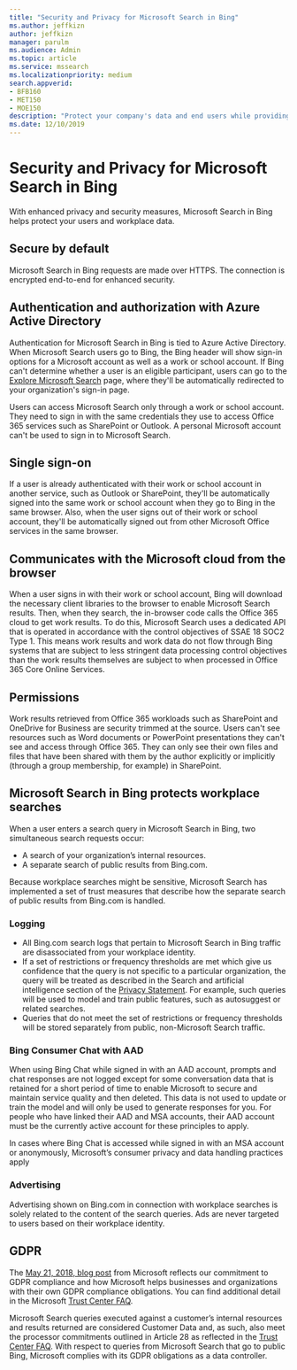 ```yaml
---
title: "Security and Privacy for Microsoft Search in Bing"
ms.author: jeffkizn
author: jeffkizn
manager: parulm
ms.audience: Admin
ms.topic: article
ms.service: mssearch
ms.localizationpriority: medium
search.appverid:
- BFB160
- MET150
- MOE150
description: "Protect your company's data and end users while providing information to authorized users with Microsoft Search in Bing"
ms.date: 12/10/2019
---
```


# Security and Privacy for Microsoft Search in Bing

With enhanced privacy and security measures, Microsoft Search in Bing helps protect your users and workplace data.

## Secure by default

Microsoft Search in Bing requests are made over HTTPS. The connection is encrypted end-to-end for enhanced security.
  
## Authentication and authorization with Azure Active Directory

Authentication for Microsoft Search in Bing is tied to Azure Active Directory. When Microsoft Search users go to Bing, the Bing header will show sign-in options for a Microsoft account as well as a work or school account. If Bing can't determine whether a user is an eligible participant, users can go to the [Explore Microsoft Search](https://www.bing.com/business/explore) page, where they'll be automatically redirected to your organization's sign-in page.

Users can access Microsoft Search only through a work or school account. They need to sign in with the same credentials they use to access Office 365 services such as SharePoint or Outlook. A personal Microsoft account can't be used to sign in to Microsoft Search.

## Single sign-on

If a user is already authenticated with their work or school account in another service, such as Outlook or SharePoint, they'll be automatically signed into the same work or school account when they go to Bing in the same browser. Also, when the user signs out of their work or school account, they'll be automatically signed out from other Microsoft Office services in the same browser.
  
## Communicates with the Microsoft cloud from the browser

When a user signs in with their work or school account, Bing will download the necessary client libraries to the browser to enable Microsoft Search results. Then, when they search, the in-browser code calls the Office 365 cloud to get work results. To do this, Microsoft Search uses a dedicated API that is operated in accordance with the control objectives of SSAE 18 SOC2 Type 1. This means work results and work data do not flow through Bing systems that are subject to less stringent data processing control objectives than the work results themselves are subject to when processed in Office 365 Core Online Services.
  
## Permissions

Work results retrieved from Office 365 workloads such as SharePoint and OneDrive for Business are security trimmed at the source. Users can't see resources such as Word documents or PowerPoint presentations they can't see and access through Office 365. They can only see their own files and files that have been shared with them by the author explicitly or implicitly (through a group membership, for example) in SharePoint.

## Microsoft Search in Bing protects workplace searches

When a user enters a search query in Microsoft Search in Bing, two simultaneous search requests occur:

- A search of your organization’s internal resources.
- A separate search of public results from Bing.com.

Because workplace searches might be sensitive, Microsoft Search has implemented a set of trust measures that describe how the separate search of public results from Bing.com is handled.

### Logging

- All Bing.com search logs that pertain to Microsoft Search in Bing traffic are disassociated from your workplace identity.
- If a set of restrictions or frequency thresholds are met which give us confidence that the query is not specific to a particular organization, the query will be treated as described in the Search and artificial intelligence section of the [Privacy Statement](https://privacy.microsoft.com/privacystatement). For example, such queries will be used to model and train public features, such as autosuggest or related searches.
- Queries that do not meet the set of restrictions or frequency thresholds will be stored separately from public, non-Microsoft Search traffic.

### Bing Consumer Chat with AAD

When using Bing Chat while signed in with an AAD account, prompts and chat responses are not logged except for some conversation data that is retained for a short period of time to enable Microsoft to secure and maintain service quality and then deleted. This data is not used to update or train the model and will only be used to generate responses for you. For people who have linked their AAD and MSA accounts, their AAD account must be the currently active account for these principles to apply.

In cases where Bing Chat is accessed while signed in with an MSA account or anonymously, Microsoft’s consumer privacy and data handling practices apply

### Advertising

Advertising shown on Bing.com in connection with workplace searches is solely related to the content of the search queries. Ads are never targeted to users based on their workplace identity.

## GDPR

The [May 21, 2018, blog post](https://blogs.microsoft.com/on-the-issues/2018/05/21/microsofts-commitment-to-gdpr-privacy-and-putting-customers-in-control-of-their-own-data/) from Microsoft reflects our commitment to GDPR compliance and how Microsoft helps businesses and organizations with their own GDPR compliance obligations. You can find additional detail in the Microsoft [Trust Center FAQ](https://www.microsoft.com/trustcenter/privacy/gdpr/gdpr-faqs).

Microsoft Search queries executed against a customer’s internal resources and results returned are considered Customer Data and, as such, also  meet the processor commitments outlined in Article 28 as reflected in the [Trust Center FAQ](https://www.microsoft.com/trustcenter/privacy/gdpr/gdpr-faqs). With respect to queries from Microsoft Search that go to public Bing, Microsoft complies with its GDPR obligations as a data controller.
